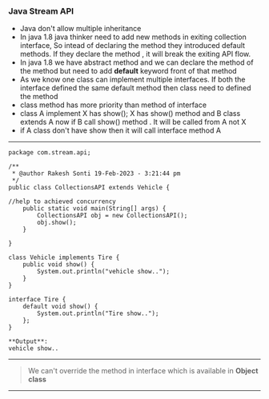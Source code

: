 ### Java Stream API
* Java don't allow multiple inheritance
* In java 1.8 java thinker need to add new methods in exiting collection interface, So intead of declaring the method they introduced default methods. If they declare the method , it will break the exiting API flow.
* In java 1.8 we have abstract method and we can declare the method of the method but need to add **default** keyword front of that method
* As we know one class can implement multiple interfaces. If both the interface defined the same default method then class need to defined the method
* class method has more priority than method of interface
* class A implement X has show(); X has show() method and B class extends A now if B call show() method . It will be called from A not X
* if A class don't have show then it will call interface method A

-----------------------------------------------------------------------------------------------------------------------

````
package com.stream.api;

/**
 * @author Rakesh Sonti 19-Feb-2023 - 3:21:44 pm
 */
public class CollectionsAPI extends Vehicle {

//help to achieved concurrency
	public static void main(String[] args) {
		CollectionsAPI obj = new CollectionsAPI();
		obj.show();
	}

}

class Vehicle implements Tire {
	public void show() {
		System.out.println("vehicle show..");
	}
}

interface Tire {
	default void show() {
		System.out.println("Tire show..");
	};
}

**Output**:
vehicle show..

````
------------------------------------------------------------------------------------------------------------------------
> We can't override the method in interface which is available in **Object class**

------------------------------------------------------------------------------------------------------------------------





